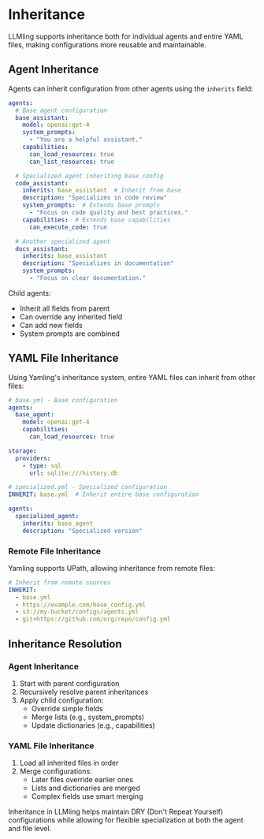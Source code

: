 # Inheritance

LLMling supports inheritance both for individual agents and entire YAML files, making configurations more reusable and maintainable.

## Agent Inheritance

Agents can inherit configuration from other agents using the `inherits` field:

```yaml
agents:
  # Base agent configuration
  base_assistant:
    model: openai:gpt-4
    system_prompts:
      - "You are a helpful assistant."
    capabilities:
      can_load_resources: true
      can_list_resources: true

  # Specialized agent inheriting base config
  code_assistant:
    inherits: base_assistant  # Inherit from base
    description: "Specializes in code review"
    system_prompts:  # Extends base prompts
      - "Focus on code quality and best practices."
    capabilities:  # Extends base capabilities
      can_execute_code: true

  # Another specialized agent
  docs_assistant:
    inherits: base_assistant
    description: "Specializes in documentation"
    system_prompts:
      - "Focus on clear documentation."
```

Child agents:
- Inherit all fields from parent
- Can override any inherited field
- Can add new fields
- System prompts are combined

## YAML File Inheritance

Using Yamling's inheritance system, entire YAML files can inherit from other files:

```yaml
# base.yml - Base configuration
agents:
  base_agent:
    model: openai:gpt-4
    capabilities:
      can_load_resources: true

storage:
  providers:
    - type: sql
      url: sqlite:///history.db
```

```yaml
# specialized.yml - Specialized configuration
INHERIT: base.yml  # Inherit entire base configuration

agents:
  specialized_agent:
    inherits: base_agent
    description: "Specialized version"
```

### Remote File Inheritance

Yamling supports UPath, allowing inheritance from remote files:

```yaml
# Inherit from remote sources
INHERIT:
  - base.yml
  - https://example.com/base_config.yml
  - s3://my-bucket/configs/agents.yml
  - git+https://github.com/org/repo/config.yml
```


## Inheritance Resolution

### Agent Inheritance
1. Start with parent configuration
2. Recursively resolve parent inheritances
3. Apply child configuration:
   - Override simple fields
   - Merge lists (e.g., system_prompts)
   - Update dictionaries (e.g., capabilities)

### YAML File Inheritance
1. Load all inherited files in order
2. Merge configurations:
   - Later files override earlier ones
   - Lists and dictionaries are merged
   - Complex fields use smart merging


Inheritance in LLMling helps maintain DRY (Don't Repeat Yourself) configurations while allowing for flexible specialization at both the agent and file level.
